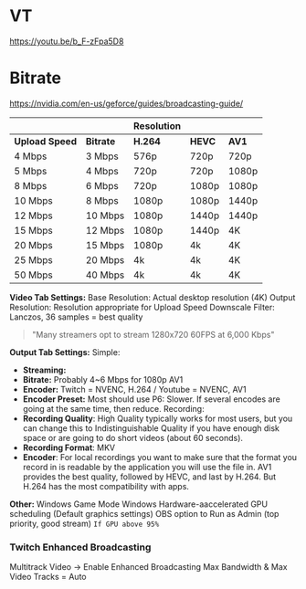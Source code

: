 # VT
https://youtu.be/b_F-zFpa5D8

# Bitrate
https://nvidia.com/en-us/geforce/guides/broadcasting-guide/

|                  |             | **Resolution** |          |         |
| ---------------- | ----------- | -------------- | -------- | ------- |
| **Upload Speed** | **Bitrate** | **H.264**      | **HEVC** | **AV1** |
| 4 Mbps           | 3 Mbps      | 576p           | 720p     | 720p    |
| 5 Mbps           | 4 Mbps      | 720p           | 720p     | 1080p   |
| 8 Mbps           | 6 Mbps      | 720p           | 1080p    | 1080p   |
| 10 Mbps          | 8 Mbps      | 1080p          | 1080p    | 1440p   |
| 12 Mbps          | 10 Mbps     | 1080p          | 1440p    | 1440p   |
| 15 Mbps          | 12 Mbps     | 1080p          | 1440p    | 4K      |
| 20 Mbps          | 15 Mbps     | 1080p          | 4k       | 4K      |
| 25 Mbps          | 20 Mbps     | 4k             | 4k       | 4K      |
| 50 Mbps          | 40 Mbps     | 4k             | 4k       | 4K      |
**Video Tab Settings:**
Base Resolution: Actual desktop resolution (4K)
Output Resolution: Resolution appropriate for Upload Speed
Downscale Filter: Lanczos, 36 samples = best quality
> "Many streamers opt to stream 1280x720 60FPS at 6,000 Kbps"

**Output Tab Settings:**
Simple:
- **Streaming:**
- **Bitrate:** Probably 4~6 Mbps for 1080p AV1
- **Encoder:** Twitch = NVENC, H.264 / Youtube = NVENC, AV1
- **Encoder Preset:** Most should use P6: Slower. If several encodes are going at the same time, then reduce.
Recording:
- **Recording Quality**: High Quality typically works for most users, but you can change this to Indistinguishable Quality if you have enough disk space or are going to do short videos (about 60 seconds).
- **Recording Format**: MKV
- **Encoder**: For local recordings you want to make sure that the format you record in is readable by the application you will use the file in. AV1 provides the best quality, followed by HEVC, and last by H.264. But H.264 has the most compatibility with apps.

**Other:**
Windows Game Mode
Windows Hardware-aaccelerated GPU scheduling (Default graphics settings)
OBS option to Run as Admin (top priority, good stream) `If GPU above 95%`
### Twitch Enhanced Broadcasting
Multitrack Video -> Enable Enhanced Broadcasting
Max Bandwidth & Max Video Tracks = Auto
